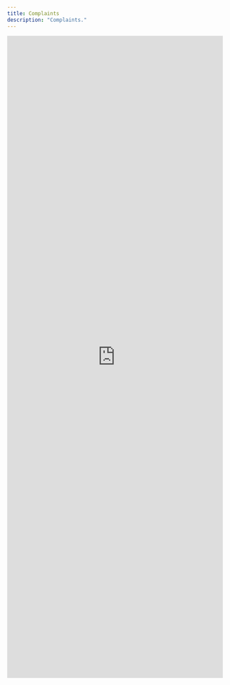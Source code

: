 ```yaml
---
title: Complaints
description: "Complaints."
---
```


<iframe
  class="clickup-embed clickup-dynamic-height"
  src="https://forms.clickup.com/8459928/f/825mr-13091/425741O83V7IK1419H"
  style="width: 100%; min-height: 1500px; border: none; background: transparent;"
  frameborder="0"
  allowfullscreen>
</iframe>
<script async src="https://app-cdn.clickup.com/assets/js/forms-embed/v1.js"></script>
